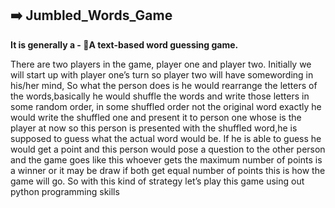 ## ➡️ Jumbled_Words_Game 

**It is generally a - 💭A text-based word guessing game.** 

There are two players in the game, player one and player two. Initially we will start up with player one’s turn so player two will have somewording in his/her mind, So what the person does is he would rearrange the letters of the words,basically he would shuffle the words and write those letters in some random order, in some shuffled order not the original word exactly he would write the shuffled one and present it to person one whose is the player at now so this person is presented with the shuffled word,he is supposed to guess what the actual word would be. If he is able to guess he would get a point and this person would pose a question to the other person and the game goes like this whoever gets the maximum number of points is a winner or it may be draw if both get equal number of points this is how the game will go. So with this kind of strategy let’s play this game using out python programming skills
